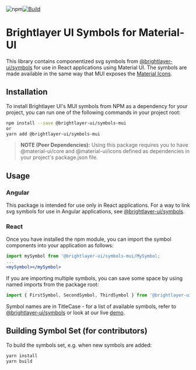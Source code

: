 ![npm](https://img.shields.io/npm/v/@brightlayer-ui/symbols-mui?label=%40brightlayer-ui/symbols-mui)[![Build](https://github.com/etn-ccis/blui-symbols/actions/workflows/blui-ci.yml/badge.svg)](https://github.com/etn-ccis/blui-symbols/actions/workflows/blui-ci.yml)

# Brightlayer UI Symbols for Material-UI

This library contains componentized svg symbols from [@brightlayer-ui/symbols](https://github.com/etn-ccis/blui-symbols) for use in React applications using Material UI. The symbols are made available in the same way that MUI exposes the [Material Icons](https://mui.com/material-ui/icons/#svg-material-icons).

## Installation

To install Brightlayer UI's MUI symbols from NPM as a dependency for your project, you can run one of the following commands in your project root:

```sh
npm install --save @brightlayer-ui/symbols-mui
or
yarn add @brightlayer-ui/symbols-mui
```

> **NOTE (Peer Dependencies):** Using this package requires you to have @material-ui/core and @material-ui/icons defined as dependencies in your project's package.json file.

## Usage

### Angular

This package is intended for use only in React applications. For a way to link svg symbols for use in Angular applications, see [@brightlayer-ui/symbols](https://github.com/etn-ccis/blui-symbols).

### React

Once you have installed the npm module, you can import the symbol components into your application as follows:

```jsx
import mySymbol from '@brightlayer-ui/symbols-mui/MySymbol;
...
<mySymbol></mySymbol>
```

If you are importing multiple symbols, you can save some space by using named imports from the package root:

```jsx
import { FirstSymbol, SecondSymbol, ThirdSymbol } from '@brightlayer-ui/symbols-mui';
```

Symbol names are in TitleCase - for a list of available symbols, refer to [@brightlayer-ui/symbols](https://github.com/etn-ccis/blui-symbols/blob/master/README.md) or look at our live [demo](http://brightlayer-ui.github.io/style/iconography).

## Building Symbol Set (for contributors)

To build the symbols set, e.g. when new symbols are added:

```sh
yarn install
yarn build
```
